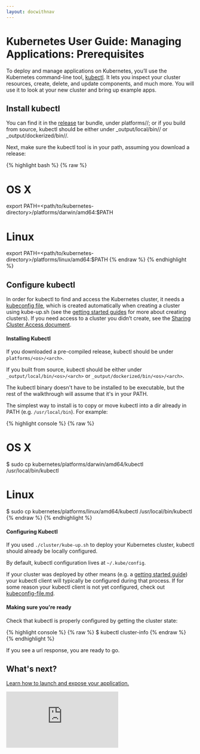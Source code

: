 ```yaml
---
layout: docwithnav
---
```

<!-- BEGIN MUNGE: UNVERSIONED_WARNING -->


<!-- END MUNGE: UNVERSIONED_WARNING -->

# Kubernetes User Guide: Managing Applications: Prerequisites

To deploy and manage applications on Kubernetes, you’ll use the Kubernetes command-line tool, [kubectl](kubectl/kubectl.html). It lets you inspect your cluster resources, create, delete, and update components, and much more. You will use it to look at your new cluster and bring up example apps. 

## Install kubectl

You can find it in the [release](https://github.com/GoogleCloudPlatform/kubernetes/releases) tar bundle, under platforms/<os>/<arch>;
or if you build from source, kubectl should be either under _output/local/bin/<os>/<arch> or _output/dockerized/bin/<os>/<arch>.

Next, make sure the kubectl tool is in your path, assuming you download a release:

{% highlight bash %}
{% raw %}
# OS X
export PATH=<path/to/kubernetes-directory>/platforms/darwin/amd64:$PATH

# Linux
export PATH=<path/to/kubernetes-directory>/platforms/linux/amd64:$PATH
{% endraw %}
{% endhighlight %}

## Configure kubectl

In order for kubectl to find and access the Kubernetes cluster, it needs a [kubeconfig file](kubeconfig-file.html), which is created automatically when creating a cluster using kube-up.sh (see the [getting started guides](../../docs/getting-started-guides/) for more about creating clusters). If you need access to a cluster you didn’t create, see the [Sharing Cluster Access document](sharing-clusters.html).

#### Installing Kubectl

If you downloaded a pre-compiled release, kubectl should be under `platforms/<os>/<arch>`.

If you built from source, kubectl should be either under `_output/local/bin/<os>/<arch>` or `_output/dockerized/bin/<os>/<arch>`.

The kubectl binary doesn't have to be installed to be executable, but the rest of the walkthrough will assume that it's in your PATH.

The simplest way to install is to copy or move kubectl into a dir already in PATH (e.g. `/usr/local/bin`). For example:

{% highlight console %}
{% raw %}
# OS X
$ sudo cp kubernetes/platforms/darwin/amd64/kubectl /usr/local/bin/kubectl
# Linux
$ sudo cp kubernetes/platforms/linux/amd64/kubectl /usr/local/bin/kubectl
{% endraw %}
{% endhighlight %}

#### Configuring Kubectl

If you used `./cluster/kube-up.sh` to deploy your Kubernetes cluster, kubectl should already be locally configured.

By default, kubectl configuration lives at `~/.kube/config`.

If your cluster was deployed by other means (e.g. a [getting started guide](../getting-started-guides/README.html)) your kubectl client will typically be configured during that process. If for some reason your kubectl client is not yet configured, check out [kubeconfig-file.md](kubeconfig-file.html).

#### Making sure you're ready

Check that kubectl is properly configured by getting the cluster state:

{% highlight console %}
{% raw %}
$ kubectl cluster-info
{% endraw %}
{% endhighlight %}

If you see a url response, you are ready to go.

## What's next?

[Learn how to launch and expose your application.](quick-start.html)


<!-- BEGIN MUNGE: GENERATED_ANALYTICS -->
[![Analytics](https://kubernetes-site.appspot.com/UA-36037335-10/GitHub/docs/user-guide/prereqs.md?pixel)]()
<!-- END MUNGE: GENERATED_ANALYTICS -->


